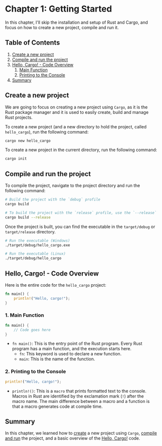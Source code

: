 # Chapter 1: Getting Started

In this chapter, I'll skip the installation and setup of Rust and Cargo, and focus on how to create a new project, compile and run it.

## Table of Contents

1. [Create a new project](#create-a-new-project)
2. [Compile and run the project](#compile-and-run-the-project)
3. [Hello, Cargo! - Code Overview](#hello-cargo---code-overview)
    1. [Main Function](#1-main-function)
    2. [Printing to the Console](#2-printing-to-the-console)
4. [Summary](#summary)

## Create a new project

We are going to focus on creating a new project using `Cargo`, as it is the Rust package manager and it is used to easily create, build and manage Rust projects.

To create a new project (and a new directory to hold the project, called `hello_cargo`), run the following command:

```bash
cargo new hello_cargo
```

To create a new project in the current directory, run the following command:

```bash
cargo init
```

## Compile and run the project

To compile the project, navigate to the project directory and run the following command:

```bash
# Build the project with the `debug` profile
cargo build

# To build the project with the `release` profile, use the `--release` flag
cargo build --release
```

Once the project is built, you can find the executable in the `target/debug` or `target/release` directory.

```bash
# Run the executable (Windows)
./target/debug/hello_cargo.exe

# Run the executable (Linux)
./target/debug/hello_cargo
```

## Hello, Cargo! - Code Overview

Here is the entire code for the `hello_cargo` project:

```rust
fn main() {
    println!("Hello, cargo!");
}
```

### 1. Main Function

```rust
fn main() {
    // Code goes here
}
```

- `fn main()`: This is the entry point of the Rust program. Every Rust program has a main function, and the execution starts here.
    - `fn`: This keyword is used to declare a new function.
    - `main`: This is the name of the function.

### 2. Printing to the Console

```rust
println!("Hello, cargo!");
```

- `println!()`: This is a `macro` that prints formatted text to the console. Macros in Rust are identified by the exclamation mark (`!`) after the macro name. The main difference between a macro and a function is that a macro generates code at compile time.

## Summary

In this chapter, we learned how to [create](#create-a-new-project) a new project using `Cargo`, [compile and run](#compile-and-run-the-project) the project, and a basic overview of the [Hello, Cargo!](#hello-cargo---code-overview) code.

